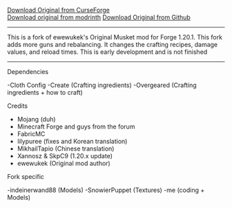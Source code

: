 

[Download Original from CurseForge](https://www.curseforge.com/minecraft/mc-mods/ewewukeks-musket-mod/files/all)\
[Download original from modrinth](https://modrinth.com/mod/ewewukeks-musket-mod/versions)
[Download Original from Github]((https://github.com/ewewukek/mc-musketmod))



-------------------

This is a fork of ewewukek's Original Musket mod for Forge 1.20.1. This fork adds more guns and rebalancing. It changes the crafting recipes, damage values, and reload times.
This is early development and is not finished

-------------------

Dependencies

-Cloth Config
-Create (Crafting ingredients)
-Overgeared (Crafting ingredients + how to craft)

Credits

- Mojang (duh)
- Minecraft Forge and guys from the forum
- FabricMC
- lilypuree (fixes and Korean translation)
- MikhailTapio (Chinese translation)
- Xannosz & SkpC9 (1.20.x update)
- ewewukek (Original mod author)

Fork specific 

-indeinerwand88 (Models)
-SnowierPuppet (Textures)
-me (coding + Models)

